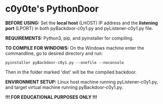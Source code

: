 # c0y0te's PythonDoor


**BEFORE USING:**
Set the __local host__ (LHOST) IP address and the __listening port__ (LPORT) in both pyBackdoor-c0y1.py and pyListener-c0y1.py file.




**REQUIREMENTS:**
Python3, pip, and pyinstaller for compiling.




**TO COMPILE FOR WINDOWS:**
On the Windows machine enter the commandline, go to desired directory and run: 

    pyinstaller pyBackdoor-c0y1.py --onefile --noconsole

 Then in the folder marked 'dist' will be the compiled backdoor.




**ENVIRONMENT SETUP:**
Linux host machine running pyListener-c0y1.py, and target virtual machine running pyBackdoor-c0y1.py.





**!!! FOR EDUCATIONAL PURPOSES ONLY !!!**
